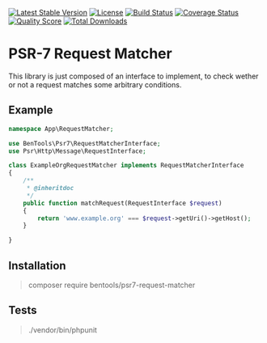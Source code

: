 [![Latest Stable Version](https://poser.pugx.org/bentools/psr7-request-matcher/v/stable)](https://packagist.org/packages/bentools/psr7-request-matcher)
[![License](https://poser.pugx.org/bentools/psr7-request-matcher/license)](https://packagist.org/packages/bentools/psr7-request-matcher)
[![Build Status](https://img.shields.io/travis/bpolaszek/psr7-request-matcher/master.svg?style=flat-square)](https://travis-ci.org/bpolaszek/psr7-request-matcher)
[![Coverage Status](https://coveralls.io/repos/github/bpolaszek/psr7-request-matcher/badge.svg?branch=master)](https://coveralls.io/github/bpolaszek/psr7-request-matcher?branch=master)
[![Quality Score](https://img.shields.io/scrutinizer/g/bpolaszek/psr7-request-matcher.svg?style=flat-square)](https://scrutinizer-ci.com/g/bpolaszek/psr7-request-matcher)
[![Total Downloads](https://poser.pugx.org/bentools/psr7-request-matcher/downloads)](https://packagist.org/packages/bentools/psr7-request-matcher)

# PSR-7 Request Matcher

This library is just composed of an interface to implement, to check wether or not a request matches some arbitrary conditions.

Example
-------

```php
namespace App\RequestMatcher;

use BenTools\Psr7\RequestMatcherInterface;
use Psr\Http\Message\RequestInterface;

class ExampleOrgRequestMatcher implements RequestMatcherInterface
{
    /**
     * @inheritdoc
     */
    public function matchRequest(RequestInterface $request)
    {
        return 'www.example.org' === $request->getUri()->getHost();
    }

}
```

Installation
------------

> composer require bentools/psr7-request-matcher

Tests
-----

> ./vendor/bin/phpunit